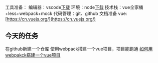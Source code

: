 工具准备：
编辑器：vscode[下载](https://code.visualstudio.com/Download)
环境：node[下载](http://nodejs.cn/download/)
技术栈：vue全家桶+less+webpack+mock
代码管理：git、github
文档准备
vue:[https://cn.vuejs.org/](https://cn.vuejs.org/)
## 今天的任务
在github新建一个仓库
使用webpack搭建一个vue项目，项目能跑通
[如何用webpakck搭建一个vue项目](https://www.jianshu.com/p/53d68feddaf2)
